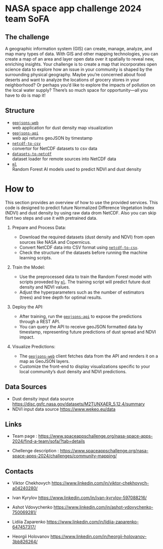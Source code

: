 # NASA space app challenge 2024 team SoFA

## The challenge 
A geographic information system (GIS) can create, manage, analyze, and map many types of data. With GIS and other mapping technologies, you can create a map of an area and layer open data over it spatially to reveal new, enriching insights. Your challenge is to create a map that incorporates open science data to explore how an issue in your community is shaped by the surrounding physical geography. Maybe you’re concerned about food deserts and want to analyze the locations of grocery stores in your neighborhood? Or perhaps you’d like to explore the impacts of pollution on the local water supply? There’s so much space for opportunity—all you have to do is map it!

## Structure
- [```geojsons-web```](https://github.com/Shadows-of-Forgotten-Ancestors-SoFA/geojsons-web)    
  web application for dust density map visualization
- [```geojsons-api```](https://github.com/Shadows-of-Forgotten-Ancestors-SoFA/geojsons-api)   
  web api returns geoJSON by timestamp
- [```netcdf-to-csv```](https://github.com/Shadows-of-Forgotten-Ancestors-SoFA/netcdf-to-csv)   
  convertor for NetCDF datasets to csv data
- [```datasets-to-netcdf```](https://github.com/Shadows-of-Forgotten-Ancestors-SoFA/datasets-to-netcdf)   
  dataset loader for remote sources into NetCDF data
- [```ml```](https://github.com/Shadows-of-Forgotten-Ancestors-SoFA/ml)   
  Random Forest AI models used to predict NDVI and dust density


# How to

This section provides an overview of how to use the provided services. This code is designed to predict future Normalized Difference Vegetation Index (NDVI) and dust density by using raw data drom NetCDF. Also you can skip fisrt two steps and use it with pretrained data.

1. Prepare and Process Data:
   - Download the required datasets (dust density and NDVI) from open sources like NASA and Copernicus.
   - Convert NetCDF data into CSV format using [```netcdf-to-csv```](https://github.com/Shadows-of-Forgotten-Ancestors-SoFA/netcdf-to-csv).
   - Check the structure of the datasets before running the machine learning scripts.

2. Train the Model:
   - Use the preprocessed data to train the Random Forest model with scripts proveded by [```ml```](https://github.com/Shadows-of-Forgotten-Ancestors-SoFA/ml). The training script will predict future dust density and NDVI values.
   - Adjust the hyperparameters such as the number of estimators (trees) and tree depth for optimal results.
   
3. Deploy the API:
   - After training, run the [```geojsons-api```](https://github.com/Shadows-of-Forgotten-Ancestors-SoFA/geojsons-api) to expose the predictions through a REST API. 
   - You can query the API to receive geoJSON formatted data by timestamp, representing future predictions of dust spread and NDVI impact.

4. Visualize Predictions:
   - The [```geojsons-web```](https://github.com/Shadows-of-Forgotten-Ancestors-SoFA/geojsons-web) client fetches data from the API and renders it on a map as GeoJSON layers. 
   - Customize the front-end to display visualizations specific to your local community’s dust density and NDVI predictions.



## Data Sources
- Dust density input data source
  https://disc.gsfc.nasa.gov/datasets/M2TUNXAER_5.12.4/summary
- NDVI input data source
  https://www.wekeo.eu/data


## Links 
- Team page :
  https://www.spaceappschallenge.org/nasa-space-apps-2024/find-a-team/sofa/?tab=details 

- Chellenge description :
  https://www.spaceappschallenge.org/nasa-space-apps-2024/challenges/community-mapping/

## Contacts
- Viktor Chekhovych
  https://www.linkedin.com/in/viktor-chekhovych-a04240280/

- Ivan Kyrylov
  https://www.linkedin.com/in/ivan-kyrylov-597088216/

- Ashot Vdovychenko
  https://www.linkedin.com/in/ashot-vdovychenko-750069281/

- Lidiia Zaparenko
  https://www.linkedin.com/in/lidiia-zaparenko-647457317/

- Heorgii Holovanov
  https://www.linkedin.com/in/heorgii-holovanov-3bb826264/